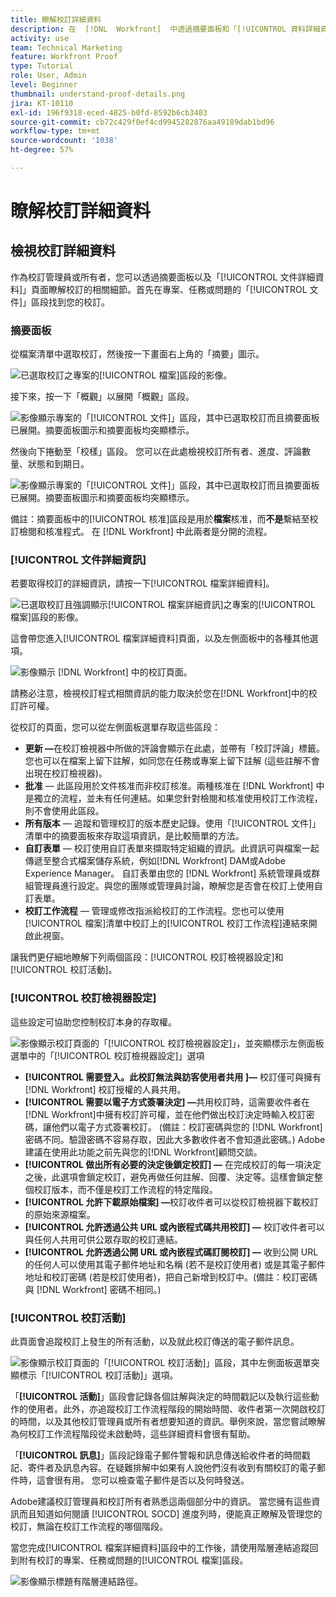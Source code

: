 ```yaml
---
title: 瞭解校訂詳細資料
description: 在  [!DNL  Workfront]  中透過摘要面板和「[!UICONTROL 資料詳細資料]」頁面，深入瞭解校訂的相關細節。
activity: use
team: Technical Marketing
feature: Workfront Proof
type: Tutorial
role: User, Admin
level: Beginner
thumbnail: understand-proof-details.png
jira: KT-10110
exl-id: 196f9318-eced-4825-b0fd-8592b6cb3403
source-git-commit: cb72c429f0ef4cd9945282876aa49189dab1bd96
workflow-type: tm+mt
source-wordcount: '1038'
ht-degree: 57%

---
```


# 瞭解校訂詳細資料

## 檢視校訂詳細資料

作為校訂管理員或所有者，您可以透過摘要面板以及「[!UICONTROL 文件詳細資料]」頁面瞭解校訂的相關細節。首先在專案、任務或問題的「[!UICONTROL 文件]」區段找到您的校訂。

### 摘要面板

從檔案清單中選取校訂，然後按一下畫面右上角的「摘要」圖示。

![已選取校訂之專案的[!UICONTROL 檔案]區段的影像。](assets/document-summary-1.png)

接下來，按一下「概觀」以展開「概觀」區段。

![影像顯示專案的「[!UICONTROL 文件]」區段，其中已選取校訂而且摘要面板已展開。摘要面板圖示和摘要面板均突顯標示。](assets/document-summary-2.png)

然後向下捲動至「校樣」區段。 您可以在此處檢視校訂所有者、進度、評論數量、狀態和到期日。

![影像顯示專案的「[!UICONTROL 文件]」區段，其中已選取校訂而且摘要面板已展開。摘要面板圖示和摘要面板均突顯標示。](assets/document-summary-3.png)

備註：摘要面板中的[!UICONTROL 核准]區段是用於&#x200B;**檔案**&#x200B;核准，而&#x200B;**不是**&#x200B;繫結至校訂檢閱和核准程式。 在 [!DNL Workfront] 中此兩者是分開的流程。

### [!UICONTROL 文件詳細資訊]

若要取得校訂的詳細資訊，請按一下[!UICONTROL 檔案詳細資料]。

![已選取校訂且強調顯示[!UICONTROL 檔案詳細資訊]之專案的[!UICONTROL 檔案]區段的影像。](assets/document-summary-4.png)

這會帶您進入[!UICONTROL 檔案詳細資料]頁面，以及左側面板中的各種其他選項。

![影像顯示 [!DNL  Workfront] 中的校訂頁面。](assets/document-details.png)

請務必注意，檢視校訂程式相關資訊的能力取決於您在[!DNL Workfront]中的校訂許可權。

從校訂的頁面，您可以從左側面板選單存取這些區段：

* **更新 —**&#x200B;在校訂檢視器中所做的評論會顯示在此處，並帶有「校訂評論」標籤。 您也可以在檔案上留下註解，如同您在任務或專案上留下註解 (這些註解不會出現在校訂檢視器)。
* **批准** — 此區段用於文件核准而非校訂核准。兩種核准在 [!DNL Workfront] 中是獨立的流程，並未有任何連結。如果您針對檢閱和核准使用校訂工作流程，則不會使用此區段。
* **所有版本** — 追蹤和管理校訂的版本歷史記錄。使用「[!UICONTROL 文件]」清單中的摘要面板來存取這項資訊，是比較簡單的方法。
* **自訂表單** — 校訂使用自訂表單來擷取特定組織的資訊。此資訊可與檔案一起傳遞至整合式檔案儲存系統，例如[!DNL Workfront] DAM或Adobe Experience Manager。 自訂表單由您的 [!DNL Workfront] 系統管理員或群組管理員進行設定。與您的團隊或管理員討論，瞭解您是否會在校訂上使用自訂表單。
* **校訂工作流程** — 管理或修改指派給校訂的工作流程。您也可以使用[!UICONTROL 檔案]清單中校訂上的[!UICONTROL 校訂工作流程]連結來開啟此視窗。

讓我們更仔細地瞭解下列兩個區段：[!UICONTROL 校訂檢視器設定]和[!UICONTROL 校訂活動]。

### [!UICONTROL 校訂檢視器設定]

這些設定可協助您控制校訂本身的存取權。

![影像顯示校訂頁面的「[!UICONTROL 校訂檢視器設定]」，並突顯標示左側面板選單中的「[!UICONTROL 校訂檢視器設定]」選項](assets/proofing-settings-on-details-page.png)

* **[!UICONTROL 需要登入。此校訂無法與訪客使用者共用 ]—** 校訂僅可與擁有 [!DNL Workfront] 校訂授權的人員共用。
* **[!UICONTROL 需要以電子方式簽署決定] —**&#x200B;共用校訂時，這需要收件者在[!DNL Workfront]中擁有校訂許可權，並在他們做出校訂決定時輸入校訂密碼，讓他們以電子方式簽署校訂。 (備註：校訂密碼與您的 [!DNL Workfront] 密碼不同。驗證密碼不容易存取，因此大多數收件者不會知道此密碼。) Adobe建議在使用此功能之前先與您的[!DNL Workfront]顧問交談。
* **[!UICONTROL 做出所有必要的決定後鎖定校訂] —** 在完成校訂的每一項決定之後，此選項會鎖定校訂，避免再做任何註解、回覆、決定等。這樣會鎖定整個校訂版本，而不僅是校訂工作流程的特定階段。
* **[!UICONTROL 允許下載原始檔案] —**&#x200B;校訂收件者可以從校訂檢視器下載校訂的原始來源檔案。
* **[!UICONTROL 允許透過公共 URL 或內嵌程式碼共用校訂] —** 校訂收件者可以與任何人共用可供公眾存取的校訂連結。
* **[!UICONTROL 允許透過公開 URL 或內嵌程式碼訂閱校訂] —** 收到公開 URL 的任何人可以使用其電子郵件地址和名稱 (若不是校訂使用者) 或是其電子郵件地址和校訂密碼 (若是校訂使用者)，把自己新增到校訂中。(備註：校訂密碼與 [!DNL Workfront] 密碼不相同。)


### [!UICONTROL 校訂活動]

此頁面會追蹤校訂上發生的所有活動，以及就此校訂傳送的電子郵件訊息。

![影像顯示校訂頁面的「[!UICONTROL 校訂活動]」區段，其中左側面板選單突顯標示「[!UICONTROL 校訂活動]」選項。](assets/proofing-activity-in-details.png)

「**[!UICONTROL 活動]**」區段會記錄各個註解與決定的時間戳記以及執行這些動作的使用者。此外，亦追蹤校訂工作流程階段的開始時間、收件者第一次開啟校訂的時間，以及其他校訂管理員或所有者想要知道的資訊。舉例來說，當您嘗試瞭解為何校訂工作流程階段從未啟動時，這些詳細資料會很有幫助。

「**[!UICONTROL 訊息]**」區段記錄電子郵件警報和訊息傳送給收件者的時間戳記、寄件者及訊息內容。在疑難排解中如果有人說他們沒有收到有關校訂的電子郵件時，這會很有用。 您可以檢查電子郵件是否以及何時發送。

Adobe建議校訂管理員和校訂所有者熟悉這兩個部分中的資訊。 當您擁有這些資訊而且知道如何閱讀 [!UICONTROL SOCD] 進度列時，便能真正瞭解及管理您的校訂，無論在校訂工作流程的哪個階段。

當您完成[!UICONTROL 檔案詳細資料]區段中的工作後，請使用階層連結追蹤回到附有校訂的專案、任務或問題的[!UICONTROL 檔案]區段。

![影像顯示標題有階層連結路徑。](assets/proof-breadcrumb.png)

<!--
#### Learn more
* [!UICONTROL Document details] overview
* Add a custom form to a document
* Request document approvals
* Summary for documents overview
* View activity on a proof within [!DNL Workfront]
-->
